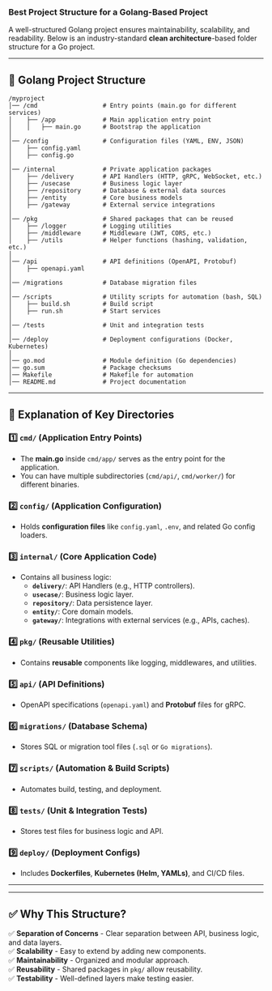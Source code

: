 ### **Best Project Structure for a Golang-Based Project**  
A well-structured Golang project ensures maintainability, scalability, and readability. Below is an industry-standard **clean architecture**-based folder structure for a Go project.

---

## **📂 Golang Project Structure**
```
/myproject
│── /cmd                  # Entry points (main.go for different services)
│    ├── /app             # Main application entry point
│    │   ├── main.go      # Bootstrap the application
│
│── /config               # Configuration files (YAML, ENV, JSON)
│    ├── config.yaml      
│    ├── config.go
│
│── /internal             # Private application packages
│    ├── /delivery        # API Handlers (HTTP, gRPC, WebSocket, etc.)
│    ├── /usecase         # Business logic layer
│    ├── /repository      # Database & external data sources
│    ├── /entity          # Core business models
│    ├── /gateway         # External service integrations
│
│── /pkg                  # Shared packages that can be reused
│    ├── /logger          # Logging utilities
│    ├── /middleware      # Middleware (JWT, CORS, etc.)
│    ├── /utils           # Helper functions (hashing, validation, etc.)
│
│── /api                  # API definitions (OpenAPI, Protobuf)
│    ├── openapi.yaml
│
│── /migrations           # Database migration files
│
│── /scripts              # Utility scripts for automation (bash, SQL)
│    ├── build.sh         # Build script
│    ├── run.sh           # Start services
│
│── /tests                # Unit and integration tests
│
│── /deploy               # Deployment configurations (Docker, Kubernetes)
│
│── go.mod                # Module definition (Go dependencies)
│── go.sum                # Package checksums
│── Makefile              # Makefile for automation
│── README.md             # Project documentation
```

---

## **📌 Explanation of Key Directories**
### **1️⃣ `cmd/` (Application Entry Points)**
- The **main.go** inside `cmd/app/` serves as the entry point for the application.
- You can have multiple subdirectories (`cmd/api/`, `cmd/worker/`) for different binaries.

### **2️⃣ `config/` (Application Configuration)**
- Holds **configuration files** like `config.yaml`, `.env`, and related Go config loaders.

### **3️⃣ `internal/` (Core Application Code)**
- Contains all business logic:
  - **`delivery/`**: API Handlers (e.g., HTTP controllers).
  - **`usecase/`**: Business logic layer.
  - **`repository/`**: Data persistence layer.
  - **`entity/`**: Core domain models.
  - **`gateway/`**: Integrations with external services (e.g., APIs, caches).

### **4️⃣ `pkg/` (Reusable Utilities)**
- Contains **reusable** components like logging, middlewares, and utilities.

### **5️⃣ `api/` (API Definitions)**
- OpenAPI specifications (`openapi.yaml`) and **Protobuf** files for gRPC.

### **6️⃣ `migrations/` (Database Schema)**
- Stores SQL or migration tool files (`.sql` or `Go migrations`).

### **7️⃣ `scripts/` (Automation & Build Scripts)**
- Automates build, testing, and deployment.

### **8️⃣ `tests/` (Unit & Integration Tests)**
- Stores test files for business logic and API.

### **9️⃣ `deploy/` (Deployment Configs)**
- Includes **Dockerfiles**, **Kubernetes (Helm, YAMLs)**, and CI/CD files.

---


---

## **✅ Why This Structure?**
✅ **Separation of Concerns** - Clear separation between API, business logic, and data layers.  
✅ **Scalability** - Easy to extend by adding new components.  
✅ **Maintainability** - Organized and modular approach.  
✅ **Reusability** - Shared packages in `pkg/` allow reusability.  
✅ **Testability** - Well-defined layers make testing easier.  

